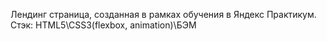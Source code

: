 Лендинг страница, созданная в рамках обучения в Яндекс Практикум.
Стэк: HTML5\CSS3(flexbox, animation)\БЭМ
